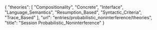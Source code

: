 {
    "theories": [
        "Compositionality",
        "Concrete",
        "Interface",
        "Language_Semantics",
        "Resumption_Based",
        "Syntactic_Criteria",
        "Trace_Based"
    ],
    "url": "entries/probabilistic_noninterference/theories",
    "title": "Session Probabilistic_Noninterference"
}